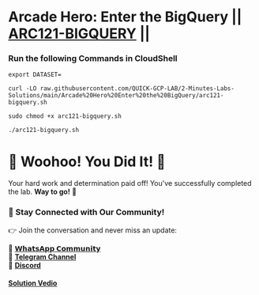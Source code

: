 # Arcade Hero: Enter the BigQuery || [ARC121-BIGQUERY](https://www.cloudskillsboost.google/focuses/83835?&parent=catalog) ||

### Run the following Commands in CloudShell

```
export DATASET=
```
```
curl -LO raw.githubusercontent.com/QUICK-GCP-LAB/2-Minutes-Labs-Solutions/main/Arcade%20Hero%20Enter%20the%20BigQuery/arc121-bigquery.sh

sudo chmod +x arc121-bigquery.sh

./arc121-bigquery.sh
```

# 🎉 Woohoo! You Did It! 🎉

Your hard work and determination paid off!
You've successfully completed the lab. **Way to go!** 🚀

### 💬 Stay Connected with Our Community!

👉 Join the conversation and never miss an update:

💚 [**𝗪𝗵𝗮𝘁𝘀𝗔𝗽𝗽 𝗖𝗼𝗺𝗺𝘂𝗻𝗶𝘁𝘆**](https://chat.whatsapp.com/FYKYrKwcwYDE2Xl08SEi7D) <br>
📢 [**Telegram Channel**](https://t.me/+e1HQkO3ao2FmMGQ1) <br>
👥 [**Discord**](https://discord.gg/VzBN22adUC)

#### [Solution Vedio](https://www.youtube.com/@officialSheBright)

